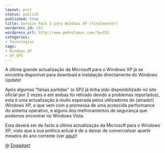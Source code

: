 ```yaml
---
layout: post
status: publish
published: true
title: Service Pack 3 para Windows XP (finalmente!)
wordpress_id: 152
wordpress_url: http://www.pedrolamas.com/?p=152
categories:
- Tecnologias
tags:
- Windows XP
- XP SP3
---
```

A última grande actualização da Microsoft para o Windows XP já se encontra disponível para download e instalação directamente do Windows Update!

Após algumas "falsas partidas" (o SP3 já tinha sido disponibilizado no site oficial por 2 vezes e em ambas foi retirado devido a problemas reportados), esta é uma actualização à muito esperada pelos utilizadores do (amado!) Windows XP, e que vem com a promessa de uma acrescida performance do sistema operativo, e alguns dos melhoramentos de segurança que podemos encontrar no Windows Vista.

Esta deverá ser de facto a última actualização da Microsoft para o Windows XP, visto que a sua política actual é de o deixar de comercializar apartir meados do ano corrente (ver [aqui](2008/02/11/salvem-o-windows-xp/))!

@ [Engadget](http://www.engadget.com/2008/05/06/windows-xp-sp3-hits-windows-update-vista-sp1-makes-a-comeback/)
